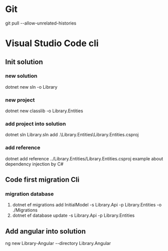 # Git
git pull --allow-unrelated-histories
# Visual Studio Code cli
## Init solution 
### new solution
dotnet new sln -o Library
### new project
dotnet new classlib -o Library.Entities
### add project into solution
dotnet sln Library.sln add .\Library.Entities\Library.Entities.csproj
### add reference 
dotnet add reference ../Library.Entities/Library.Entities.csproj
example about dependency injection by C#
## Code first migration Cli
### migration database
1. dotnet ef migrations add InitialModel -s Library.Api -p Library.Entities -o ./Migrations
2. dotnet ef database update -s Library.Api -p Library.Entities 
## Add angular into solution
ng new Library-Angular --directory Library.Angular
